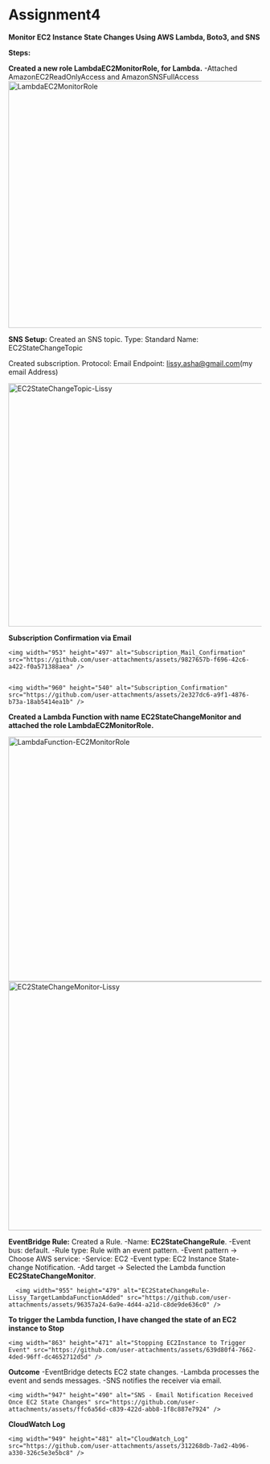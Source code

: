 # Assignment4

**Monitor EC2 Instance State Changes Using AWS Lambda, Boto3, and SNS**

**Steps:**

**Created a new role LambdaEC2MonitorRole, for Lambda.**
  -Attached AmazonEC2ReadOnlyAccess and AmazonSNSFullAccess
    <img width="958" height="491" alt="LambdaEC2MonitorRole" src="https://github.com/user-attachments/assets/4668f0f8-ee90-4748-aa92-0680091ad7df" />

**SNS Setup:**
  Created an SNS topic.
      Type: Standard
      Name: EC2StateChangeTopic

  Created subscription.
    Protocol: Email
    Endpoint: lissy.asha@gmail.com(my email Address)    

  
  <img width="953" height="484" alt="EC2StateChangeTopic-Lissy" src="https://github.com/user-attachments/assets/ed7615b4-6195-4b6f-8b62-38b8f3b123a9" />

**Subscription Confirmation via Email**
  
    <img width="953" height="497" alt="Subscription_Mail_Confirmation" src="https://github.com/user-attachments/assets/9827657b-f696-42c6-a422-f0a571388aea" />

    
    <img width="960" height="540" alt="Subscription_Confirmation" src="https://github.com/user-attachments/assets/2e327dc6-a9f1-4876-b73a-18ab5414ea1b" />
    


**Created a Lambda Function with name EC2StateChangeMonitor and attached the role LambdaEC2MonitorRole.**

  
  <img width="956" height="487" alt="LambdaFunction-EC2MonitorRole" src="https://github.com/user-attachments/assets/e7d87e57-1346-4a17-a0df-abf159278ef8" />
  

  <img width="958" height="495" alt="EC2StateChangeMonitor-Lissy" src="https://github.com/user-attachments/assets/e7d41234-1998-4738-a58c-046e8f2bd38d" />


**EventBridge Rule:**
  Created a  Rule.
    -Name: **EC2StateChangeRule**.
    -Event bus: default.
    -Rule type: Rule with an event pattern.
    -Event pattern → Choose AWS service:
    -Service: EC2
    -Event type: EC2 Instance State-change Notification.
    -Add target → Selected the Lambda function **EC2StateChangeMonitor**.

    
      <img width="955" height="479" alt="EC2StateChangeRule-Lissy_TargetLambdaFunctionAdded" src="https://github.com/user-attachments/assets/96357a24-6a9e-4d44-a21d-c8de9de636c0" />


**To trigger the Lambda function, I have changed the state of an EC2 instance to Stop** 
    
    <img width="863" height="471" alt="Stopping EC2Instance to Trigger Event" src="https://github.com/user-attachments/assets/639d80f4-7662-4ded-96ff-dc4652712d5d" />

**Outcome**
    -EventBridge detects EC2 state changes.
    -Lambda processes the event and sends messages.
    -SNS notifies the receiver via email.

    <img width="947" height="490" alt="SNS - Email Notification Received Once EC2 State Changes" src="https://github.com/user-attachments/assets/ffc6a56d-c839-422d-abb8-1f8c887e7924" />


**CloudWatch Log**

    
    <img width="949" height="481" alt="CloudWatch_Log" src="https://github.com/user-attachments/assets/312268db-7ad2-4b96-a330-326c5e3e5bc8" />







